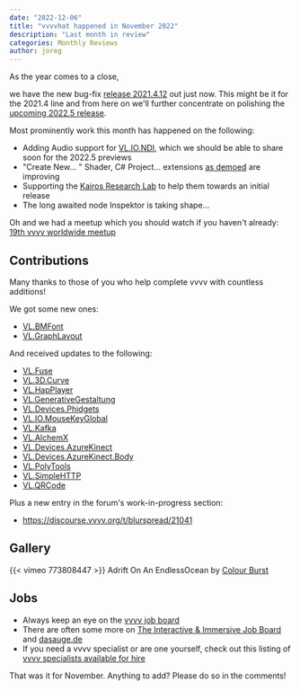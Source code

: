```yaml
---
date: "2022-12-06"
title: "vvvvhat happened in November 2022"
description: "Last month in review"
categories: Monthly Reviews
author: joreg
---
```


As the year comes to a close, 

we have the new bug-fix [release 2021.4.12](https://thegraybook.vvvv.org/changelog/2021.4.html) out just now. This might be it for the 2021.4 line and from here on we'll further concentrate on polishing the [upcoming 2022.5 release](https://visualprogramming.net/blog/2022/vvvv-gamma-2022.5-previews-available-now/).

Most prominently work this month has happened on the following:
* Adding Audio support for [VL.IO.NDI](https://www.nuget.org/packages/VL.IO.NDI/), which we should be able to share soon for the 2022.5 previews
* "Create New... " Shader, C# Project... extensions [as demoed](https://youtu.be/m-tnhcX-n0k?t=2416) are improving
* Supporting the [Kairos Research Lab](https://opencollective.com/kairos-research-lab) to help them towards an initial release
* The long awaited node Inspektor is taking shape...

Oh and we had a meetup which you should watch if you haven't already: [19th vvvv worldwide meetup](https://youtu.be/m-tnhcX-n0k)

## Contributions
Many thanks to those of you who help complete vvvv with countless additions!

We got some new ones:
* [VL.BMFont](https://www.nuget.org/packages/VL.BMFont)
* [VL.GraphLayout](https://www.nuget.org/packages/VL.GraphLayout)

And received updates to the following:
* [VL.Fuse](https://www.nuget.org/packages/VL.Fuse)
* [VL.3D.Curve](https://www.nuget.org/packages/VL.3D.Curve)
* [VL.HapPlayer](https://www.nuget.org/packages/VL.HapPlayer)
* [VL.GenerativeGestaltung](https://www.nuget.org/packages/VL.GenerativeGestaltung)
* [VL.Devices.Phidgets](https://www.nuget.org/packages/VL.Devices.Phidgets)
* [VL.IO.MouseKeyGlobal](https://www.nuget.org/packages/VL.IO.MouseKeyGlobal)
* [VL.Kafka](https://www.nuget.org/packages/VL.Kafka)
* [VL.AlchemX](https://www.nuget.org/packages/VL.AlchemX)
* [VL.Devices.AzureKinect](https://www.nuget.org/packages/VL.Devices.AzureKinect)
* [VL.Devices.AzureKinect.Body](https://www.nuget.org/packages/VL.Devices.AzureKinect.Body)
* [VL.PolyTools](https://www.nuget.org/packages/VL.PolyTools)
* [VL.SimpleHTTP](https://www.nuget.org/packages/VL.SimpleHTTP)
* [VL.QRCode](https://www.nuget.org/packages/VL.QRCode)

Plus a new entry in the forum's work-in-progress section:
- https://discourse.vvvv.org/t/blurspread/21041

## Gallery
{{< vimeo 773808447 >}}
Adrift On An EndlessOcean by [Colour Burst](https://colour-burst.com/)

## Jobs

- Always keep an eye on the [vvvv job board](https://discourse.vvvv.org/c/jobs)
- There are often some more on [The Interactive & Immersive Job Board](https://jobs.interactiveimmersive.io/?s=vvvv&post_type=job_listing&orderby=date) and [dasauge.de](https://dasauge.de/sta/Vvvv/)
- If you need a vvvv specialist or are one yourself, check out this listing of [vvvv specialists available for hire](https://legacy.vvvv.org/documentation/vvvv-specialists-available-for-hire)

That was it for November. Anything to add? Please do so in the comments!